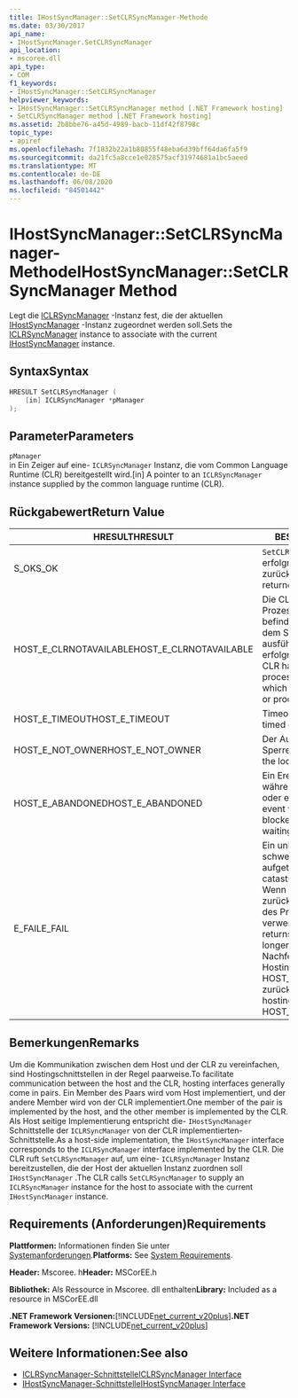 ```yaml
---
title: IHostSyncManager::SetCLRSyncManager-Methode
ms.date: 03/30/2017
api_name:
- IHostSyncManager.SetCLRSyncManager
api_location:
- mscoree.dll
api_type:
- COM
f1_keywords:
- IHostSyncManager::SetCLRSyncManager
helpviewer_keywords:
- IHostSyncManager::SetCLRSyncManager method [.NET Framework hosting]
- SetCLRSyncManager method [.NET Framework hosting]
ms.assetid: 2b8bbe76-a45d-4989-bacb-11df42f8798c
topic_type:
- apiref
ms.openlocfilehash: 7f1832b22a1b80855f48eba6d39bff64da6fa5f9
ms.sourcegitcommit: da21fc5a8cce1e028575acf31974681a1bc5aeed
ms.translationtype: MT
ms.contentlocale: de-DE
ms.lasthandoff: 06/08/2020
ms.locfileid: "84501442"
---
```

# <a name="ihostsyncmanagersetclrsyncmanager-method"></a><span data-ttu-id="90feb-102">IHostSyncManager::SetCLRSyncManager-Methode</span><span class="sxs-lookup"><span data-stu-id="90feb-102">IHostSyncManager::SetCLRSyncManager Method</span></span>
<span data-ttu-id="90feb-103">Legt die [ICLRSyncManager](iclrsyncmanager-interface.md) -Instanz fest, die der aktuellen [IHostSyncManager](ihostsyncmanager-interface.md) -Instanz zugeordnet werden soll.</span><span class="sxs-lookup"><span data-stu-id="90feb-103">Sets the [ICLRSyncManager](iclrsyncmanager-interface.md) instance to associate with the current [IHostSyncManager](ihostsyncmanager-interface.md) instance.</span></span>  
  
## <a name="syntax"></a><span data-ttu-id="90feb-104">Syntax</span><span class="sxs-lookup"><span data-stu-id="90feb-104">Syntax</span></span>  
  
```cpp  
HRESULT SetCLRSyncManager (  
    [in] ICLRSyncManager *pManager  
);  
```  
  
## <a name="parameters"></a><span data-ttu-id="90feb-105">Parameter</span><span class="sxs-lookup"><span data-stu-id="90feb-105">Parameters</span></span>  
 `pManager`  
 <span data-ttu-id="90feb-106">in Ein Zeiger auf eine- `ICLRSyncManager` Instanz, die vom Common Language Runtime (CLR) bereitgestellt wird.</span><span class="sxs-lookup"><span data-stu-id="90feb-106">[in] A pointer to an `ICLRSyncManager` instance supplied by the common language runtime (CLR).</span></span>  
  
## <a name="return-value"></a><span data-ttu-id="90feb-107">Rückgabewert</span><span class="sxs-lookup"><span data-stu-id="90feb-107">Return Value</span></span>  
  
|<span data-ttu-id="90feb-108">HRESULT</span><span class="sxs-lookup"><span data-stu-id="90feb-108">HRESULT</span></span>|<span data-ttu-id="90feb-109">BESCHREIBUNG</span><span class="sxs-lookup"><span data-stu-id="90feb-109">Description</span></span>|  
|-------------|-----------------|  
|<span data-ttu-id="90feb-110">S_OK</span><span class="sxs-lookup"><span data-stu-id="90feb-110">S_OK</span></span>|<span data-ttu-id="90feb-111">`SetCLRSyncManager`wurde erfolgreich zurückgegeben.</span><span class="sxs-lookup"><span data-stu-id="90feb-111">`SetCLRSyncManager` returned successfully.</span></span>|  
|<span data-ttu-id="90feb-112">HOST_E_CLRNOTAVAILABLE</span><span class="sxs-lookup"><span data-stu-id="90feb-112">HOST_E_CLRNOTAVAILABLE</span></span>|<span data-ttu-id="90feb-113">Die CLR wurde nicht in einen Prozess geladen, oder die CLR befindet sich in einem Zustand, in dem Sie verwalteten Code nicht ausführen oder den-Befehl nicht erfolgreich verarbeiten kann.</span><span class="sxs-lookup"><span data-stu-id="90feb-113">The CLR has not been loaded into a process, or the CLR is in a state in which it cannot run managed code or process the call successfully.</span></span>|  
|<span data-ttu-id="90feb-114">HOST_E_TIMEOUT</span><span class="sxs-lookup"><span data-stu-id="90feb-114">HOST_E_TIMEOUT</span></span>|<span data-ttu-id="90feb-115">Timeout des Aufrufes.</span><span class="sxs-lookup"><span data-stu-id="90feb-115">The call timed out.</span></span>|  
|<span data-ttu-id="90feb-116">HOST_E_NOT_OWNER</span><span class="sxs-lookup"><span data-stu-id="90feb-116">HOST_E_NOT_OWNER</span></span>|<span data-ttu-id="90feb-117">Der Aufrufer ist nicht Besitzer der Sperre.</span><span class="sxs-lookup"><span data-stu-id="90feb-117">The caller does not own the lock.</span></span>|  
|<span data-ttu-id="90feb-118">HOST_E_ABANDONED</span><span class="sxs-lookup"><span data-stu-id="90feb-118">HOST_E_ABANDONED</span></span>|<span data-ttu-id="90feb-119">Ein Ereignis wurde abgebrochen, während ein blockierter Thread oder eine Fiber darauf wartete.</span><span class="sxs-lookup"><span data-stu-id="90feb-119">An event was canceled while a blocked thread or fiber was waiting on it.</span></span>|  
|<span data-ttu-id="90feb-120">E_FAIL</span><span class="sxs-lookup"><span data-stu-id="90feb-120">E_FAIL</span></span>|<span data-ttu-id="90feb-121">Ein unbekannter schwerwiegender Fehler ist aufgetreten.</span><span class="sxs-lookup"><span data-stu-id="90feb-121">An unknown catastrophic failure occurred.</span></span> <span data-ttu-id="90feb-122">Wenn eine Methode E_FAIL zurückgibt, ist die CLR innerhalb des Prozesses nicht mehr verwendbar.</span><span class="sxs-lookup"><span data-stu-id="90feb-122">When a method returns E_FAIL, the CLR is no longer usable within the process.</span></span> <span data-ttu-id="90feb-123">Nachfolgende Aufrufe von Hostingmethoden geben HOST_E_CLRNOTAVAILABLE zurück.</span><span class="sxs-lookup"><span data-stu-id="90feb-123">Subsequent calls to hosting methods return HOST_E_CLRNOTAVAILABLE.</span></span>|  
  
## <a name="remarks"></a><span data-ttu-id="90feb-124">Bemerkungen</span><span class="sxs-lookup"><span data-stu-id="90feb-124">Remarks</span></span>  
 <span data-ttu-id="90feb-125">Um die Kommunikation zwischen dem Host und der CLR zu vereinfachen, sind Hostingschnittstellen in der Regel paarweise.</span><span class="sxs-lookup"><span data-stu-id="90feb-125">To facilitate communication between the host and the CLR, hosting interfaces generally come in pairs.</span></span> <span data-ttu-id="90feb-126">Ein Member des Paars wird vom Host implementiert, und der andere Member wird von der CLR implementiert.</span><span class="sxs-lookup"><span data-stu-id="90feb-126">One member of the pair is implemented by the host, and the other member is implemented by the CLR.</span></span> <span data-ttu-id="90feb-127">Als Host seitige Implementierung entspricht die- `IHostSyncManager` Schnittstelle der `ICLRSyncManager` von der CLR implementierten-Schnittstelle.</span><span class="sxs-lookup"><span data-stu-id="90feb-127">As a host-side implementation, the `IHostSyncManager` interface corresponds to the `ICLRSyncManager` interface implemented by the CLR.</span></span> <span data-ttu-id="90feb-128">Die CLR ruft `SetCLRSyncManager` auf, um eine- `ICLRSyncManager` Instanz bereitzustellen, die der Host der aktuellen Instanz zuordnen soll `IHostSyncManager` .</span><span class="sxs-lookup"><span data-stu-id="90feb-128">The CLR calls `SetCLRSyncManager` to supply an `ICLRSyncManager` instance for the host to associate with the current `IHostSyncManager` instance.</span></span>  
  
## <a name="requirements"></a><span data-ttu-id="90feb-129">Requirements (Anforderungen)</span><span class="sxs-lookup"><span data-stu-id="90feb-129">Requirements</span></span>  
 <span data-ttu-id="90feb-130">**Plattformen:** Informationen finden Sie unter [Systemanforderungen](../../get-started/system-requirements.md).</span><span class="sxs-lookup"><span data-stu-id="90feb-130">**Platforms:** See [System Requirements](../../get-started/system-requirements.md).</span></span>  
  
 <span data-ttu-id="90feb-131">**Header:** Mscoree. h</span><span class="sxs-lookup"><span data-stu-id="90feb-131">**Header:** MSCorEE.h</span></span>  
  
 <span data-ttu-id="90feb-132">**Bibliothek:** Als Ressource in Mscoree. dll enthalten</span><span class="sxs-lookup"><span data-stu-id="90feb-132">**Library:** Included as a resource in MSCorEE.dll</span></span>  
  
 <span data-ttu-id="90feb-133">**.NET Framework Versionen:**[!INCLUDE[net_current_v20plus](../../../../includes/net-current-v20plus-md.md)]</span><span class="sxs-lookup"><span data-stu-id="90feb-133">**.NET Framework Versions:** [!INCLUDE[net_current_v20plus](../../../../includes/net-current-v20plus-md.md)]</span></span>  
  
## <a name="see-also"></a><span data-ttu-id="90feb-134">Weitere Informationen:</span><span class="sxs-lookup"><span data-stu-id="90feb-134">See also</span></span>

- [<span data-ttu-id="90feb-135">ICLRSyncManager-Schnittstelle</span><span class="sxs-lookup"><span data-stu-id="90feb-135">ICLRSyncManager Interface</span></span>](iclrsyncmanager-interface.md)
- [<span data-ttu-id="90feb-136">IHostSyncManager-Schnittstelle</span><span class="sxs-lookup"><span data-stu-id="90feb-136">IHostSyncManager Interface</span></span>](ihostsyncmanager-interface.md)
